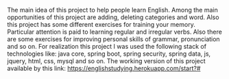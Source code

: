The main idea of this project to help people learn English. Among the main opportunities of this project are adding, deleting categories and word. Also this project has some different exercises for training your memory. Particular attention is paid to learning regular and irregular verbs. Also there are some exercises for improving personal skills of grammar, pronunciation and so on. For realization this project I was used the following stack of technologies like: java core, spring boot, spring security, spring data, js, jquery, html, css, mysql and so on. The working version of this project available by this link: https://englishstudying.herokuapp.com/start?#
